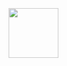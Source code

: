 <div id="header" align="center">
  <img src="https://media.giphy.com/media/fxeeuml8GaESfmuE4z/giphy.gif" width="100"/>
</div>

<!--
<h2> Run and Chase </a> </h2>

<h3>Simple University project with uses C# and Unity </h3>

<h4>
 <img src="https://media.giphy.com/media/fxeeuml8GaESfmuE4z/giphy-downsized-large.gif" height="32"/>
</h4>
 
<img src="https://media.giphy.com/media/fxeeuml8GaESfmuE4z/giphy-downsized-large.gif" height="16"/>

![Unity](https://img.shields.io/badge/unity-%230095D5.svg?style=for-the-badge&logo=unity&logoColor=black)
